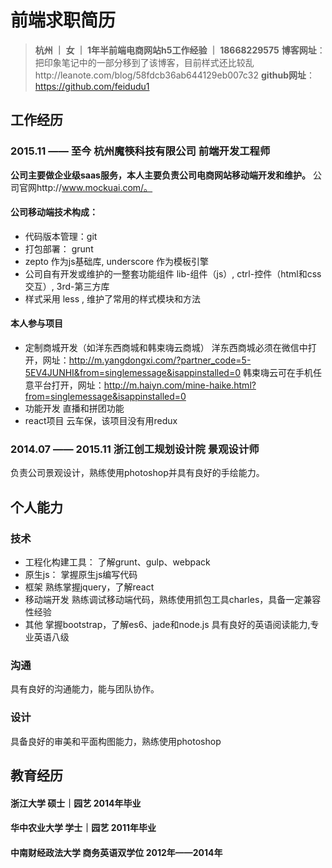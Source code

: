 # 前端求职简历

> **杭州 ｜  女  ｜ 1年半前端电商网站h5工作经验  ｜ 18668229575**
> **博客网址**：把印象笔记中的一部分移到了该博客，目前样式还比较乱http://leanote.com/blog/58fdcb36ab644129eb007c32
> **github网址**：https://github.com/feidudu1

## 工作经历

### 2015.11  ——  至今    杭州魔筷科技有限公司   前端开发工程师
 **公司主要做企业级saas服务，本人主要负责公司电商网站移动端开发和维护。**
公司官网http://www.mockuai.com/。
#### 公司移动端技术构成：
- 代码版本管理：git
- 打包部署： grunt
- zepto 作为js基础库, underscore 作为模板引擎
- 公司自有开发或维护的一整套功能组件 lib-组件（js）, ctrl-控件（html和css交互）, 3rd-第三方库
- 样式采用 less , 维护了常用的样式模块和方法

#### 本人参与项目
- 定制商城开发（如洋东西商城和韩束嗨云商城）
洋东西商城必须在微信中打开，网址：http://m.yangdongxi.com/?partner_code=5-5EV4JUNHI&from=singlemessage&isappinstalled=0
韩束嗨云可在手机任意平台打开，网址：http://m.haiyn.com/mine-haike.html?from=singlemessage&isappinstalled=0
- 功能开发
直播和拼团功能
- react项目
云车保，该项目没有用redux

### 2014.07  ——  2015.11    浙江创工规划设计院    景观设计师
  负责公司景观设计，熟练使用photoshop并具有良好的手绘能力。


## 个人能力

### 技术

- 工程化构建工具：
了解grunt、gulp、webpack
- 原生js：
掌握原生js编写代码
- 框架
熟练掌握jquery，了解react
- 移动端开发
熟练调试移动端代码，熟练使用抓包工具charles，具备一定兼容性经验
- 其他
掌握bootstrap，了解es6、jade和node.js
具有良好的英语阅读能力,专业英语八级

### 沟通
具有良好的沟通能力，能与团队协作。
### 设计
具备良好的审美和平面构图能力，熟练使用photoshop

## 教育经历

#### 浙江大学   硕士｜园艺  2014年毕业
#### 华中农业大学   学士｜园艺  2011年毕业
#### 中南财经政法大学   商务英语双学位  2012年——2014年
